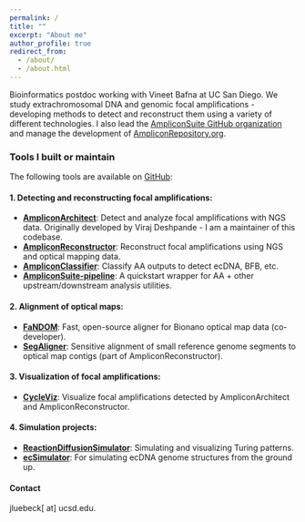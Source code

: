 ```yaml
---
permalink: /
title: ""
excerpt: "About me"
author_profile: true
redirect_from: 
  - /about/
  - /about.html
---
```

Bioinformatics postdoc working with Vineet Bafna at UC San Diego. We study extrachromosomal DNA and genomic focal amplifications - developing methods to detect and reconstruct them using a variety of different technologies. I also lead the [AmpliconSuite GitHub organization](https://github.com/AmpliconSuite) and manage the development of [AmpliconRepository.org](https://ampliconrepository.org/).

### Tools I built or maintain
The following tools are available on [GitHub](https://github.com/jluebeck):

#### 1. Detecting and reconstructing focal amplifications:
- [**AmpliconArchitect**](https://github.com/jluebeck/AmpliconArchitect): Detect and analyze focal amplifications with NGS data. Originally developed by Viraj Deshpande - I am a maintainer of this codebase.
- [**AmpliconReconstructor**](https://github.com/jluebeck/AmpliconReconstructor): Reconstruct focal amplifications using NGS and optical mapping data.
- [**AmpliconClassifier**](https://github.com/jluebeck/AmpliconClassifier): Classify AA outputs to detect ecDNA, BFB, etc.
- [**AmpliconSuite-pipeline**](https://github.com/jluebeck/PrepareAA): A quickstart wrapper for AA + other upstream/downstream analysis utilities.

#### 2. Alignment of optical maps:
- [**FaNDOM**](https://github.com/jluebeck/FaNDOM): Fast, open-source aligner for Bionano optical map data (co-developer).
- [**SegAligner**](https://github.com/jluebeck/AmpliconReconstructor): Sensitive alignment of small reference genome segments to optical map contigs (part of AmpliconReconstructor).

#### 3. Visualization of focal amplifications:
- [**CycleViz**](https://github.com/jluebeck/CycleViz): Visualize focal amplifications detected by AmpliconArchitect and AmpliconReconstructor.

#### 4. Simulation projects:
- [**ReactionDiffusionSimulator**](https://github.com/jluebeck/ReactionDiffusionSimulator): Simulating and visualizing Turing patterns.
- [**ecSimulator**](https://github.com/jluebeck/ecSimulator): For simulating ecDNA genome structures from the ground up.

#### Contact
jluebeck[ at] ucsd.edu.

